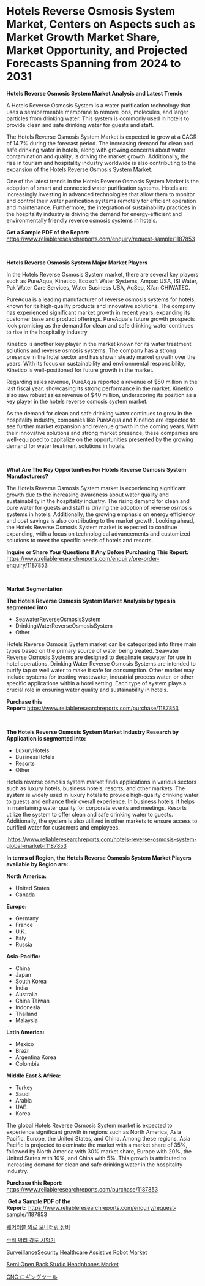 <p><h1>Hotels Reverse Osmosis System Market, Centers on Aspects such as Market Growth Market Share, Market Opportunity, and Projected Forecasts Spanning from 2024 to 2031</h1></p><p><strong>Hotels Reverse Osmosis System Market Analysis and Latest Trends</strong></p>
<p><p>A Hotels Reverse Osmosis System is a water purification technology that uses a semipermeable membrane to remove ions, molecules, and larger particles from drinking water. This system is commonly used in hotels to provide clean and safe drinking water for guests and staff.</p><p>The Hotels Reverse Osmosis System Market is expected to grow at a CAGR of 14.7% during the forecast period. The increasing demand for clean and safe drinking water in hotels, along with growing concerns about water contamination and quality, is driving the market growth. Additionally, the rise in tourism and hospitality industry worldwide is also contributing to the expansion of the Hotels Reverse Osmosis System Market.</p><p>One of the latest trends in the Hotels Reverse Osmosis System Market is the adoption of smart and connected water purification systems. Hotels are increasingly investing in advanced technologies that allow them to monitor and control their water purification systems remotely for efficient operation and maintenance. Furthermore, the integration of sustainability practices in the hospitality industry is driving the demand for energy-efficient and environmentally friendly reverse osmosis systems in hotels.</p></p>
<p><strong>Get a Sample PDF of the Report:&nbsp;</strong> <a href="https://www.reliableresearchreports.com/enquiry/request-sample/1187853">https://www.reliableresearchreports.com/enquiry/request-sample/1187853</a></p>
<p>&nbsp;</p>
<p><strong>Hotels Reverse Osmosis System Major Market Players</strong></p>
<p><p>In the Hotels Reverse Osmosis System market, there are several key players such as PureAqua, Kinetico, Ecosoft Water Systems, Ampac USA, ISI Water, Pak Water Care Services, Water Business USA, AqSep, Xi’an CHIWATEC. </p><p>PureAqua is a leading manufacturer of reverse osmosis systems for hotels, known for its high-quality products and innovative solutions. The company has experienced significant market growth in recent years, expanding its customer base and product offerings. PureAqua's future growth prospects look promising as the demand for clean and safe drinking water continues to rise in the hospitality industry.</p><p>Kinetico is another key player in the market known for its water treatment solutions and reverse osmosis systems. The company has a strong presence in the hotel sector and has shown steady market growth over the years. With its focus on sustainability and environmental responsibility, Kinetico is well-positioned for future growth in the market.</p><p>Regarding sales revenue, PureAqua reported a revenue of $50 million in the last fiscal year, showcasing its strong performance in the market. Kinetico also saw robust sales revenue of $40 million, underscoring its position as a key player in the hotels reverse osmosis system market.</p><p>As the demand for clean and safe drinking water continues to grow in the hospitality industry, companies like PureAqua and Kinetico are expected to see further market expansion and revenue growth in the coming years. With their innovative solutions and strong market presence, these companies are well-equipped to capitalize on the opportunities presented by the growing demand for water treatment solutions in hotels.</p></p>
<p>&nbsp;</p>
<p><strong>What Are The Key Opportunities For Hotels Reverse Osmosis System Manufacturers?</strong></p>
<p><p>The Hotels Reverse Osmosis System market is experiencing significant growth due to the increasing awareness about water quality and sustainability in the hospitality industry. The rising demand for clean and pure water for guests and staff is driving the adoption of reverse osmosis systems in hotels. Additionally, the growing emphasis on energy efficiency and cost savings is also contributing to the market growth. Looking ahead, the Hotels Reverse Osmosis System market is expected to continue expanding, with a focus on technological advancements and customized solutions to meet the specific needs of hotels and resorts.</p></p>
<p><strong>Inquire or Share Your Questions If Any Before Purchasing This Report:</strong> <a href="https://www.reliableresearchreports.com/enquiry/pre-order-enquiry/1187853">https://www.reliableresearchreports.com/enquiry/pre-order-enquiry/1187853</a></p>
<p>&nbsp;</p>
<p><strong>Market Segmentation</strong></p>
<p><strong>The Hotels Reverse Osmosis System Market Analysis by types is segmented into:</strong></p>
<p><ul><li>SeawaterReverseOsmosisSystem</li><li>DrinkingWaterReverseOsmosisSystem</li><li>Other</li></ul></p>
<p><p>Hotels Reverse Osmosis System market can be categorized into three main types based on the primary source of water being treated. Seawater Reverse Osmosis Systems are designed to desalinate seawater for use in hotel operations. Drinking Water Reverse Osmosis Systems are intended to purify tap or well water to make it safe for consumption. Other market may include systems for treating wastewater, industrial process water, or other specific applications within a hotel setting. Each type of system plays a crucial role in ensuring water quality and sustainability in hotels.</p></p>
<p><strong>Purchase this Report:&nbsp;</strong><a href="https://www.reliableresearchreports.com/purchase/1187853">https://www.reliableresearchreports.com/purchase/1187853</a></p>
<p>&nbsp;</p>
<p><strong>The Hotels Reverse Osmosis System Market Industry Research by Application is segmented into:</strong></p>
<p><ul><li>LuxuryHotels</li><li>BusinessHotels</li><li>Resorts</li><li>Other</li></ul></p>
<p><p>Hotels reverse osmosis system market finds applications in various sectors such as luxury hotels, business hotels, resorts, and other markets. The system is widely used in luxury hotels to provide high-quality drinking water to guests and enhance their overall experience. In business hotels, it helps in maintaining water quality for corporate events and meetings. Resorts utilize the system to offer clean and safe drinking water to guests. Additionally, the system is also utilized in other markets to ensure access to purified water for customers and employees.</p></p>
<p><a href="https://www.reliableresearchreports.com/hotels-reverse-osmosis-system-global-market-r1187853">&nbsp;https://www.reliableresearchreports.com/hotels-reverse-osmosis-system-global-market-r1187853</a></p>
<p><strong>In terms of Region, the Hotels Reverse Osmosis System Market Players available by Region are:</strong></p>
<p>
    <p> <strong> North America: </strong>
        <ul>
            <li>United States</li>
            <li>Canada</li>
        </ul>
        </p> 
    <p> <strong> Europe: </strong>
        <ul>
            <li>Germany</li>
            <li>France</li>
            <li>U.K.</li>
            <li>Italy</li>
            <li>Russia</li>
        </ul>
        </p> 
    <p> <strong> Asia-Pacific: </strong>
        <ul>
            <li>China</li>
            <li>Japan</li>
            <li>South Korea</li>
            <li>India</li>
            <li>Australia</li>
            <li>China Taiwan</li>
            <li>Indonesia</li>
            <li>Thailand</li>
            <li>Malaysia</li>
        </ul>
        </p> 
    <p> <strong> Latin America: </strong>
        <ul>
            <li>Mexico</li>
            <li>Brazil</li>
            <li>Argentina Korea</li>
            <li>Colombia</li>
        </ul>
        </p> 
    <p> <strong> Middle East & Africa: </strong>
        <ul>
            <li>Turkey</li>
            <li>Saudi</li>
            <li>Arabia</li>
            <li>UAE</li>
            <li>Korea</li>
        </ul>
    </p>
    </p>
<p><p>The global Hotels Reverse Osmosis System market is expected to experience significant growth in regions such as North America, Asia Pacific, Europe, the United States, and China. Among these regions, Asia Pacific is projected to dominate the market with a market share of 35%, followed by North America with 30% market share, Europe with 20%, the United States with 10%, and China with 5%. This growth is attributed to increasing demand for clean and safe drinking water in the hospitality industry.</p></p>
<p><strong>Purchase this Report: </strong><a href="https://www.reliableresearchreports.com/purchase/1187853">https://www.reliableresearchreports.com/purchase/1187853</a></p>
<p>&nbsp;<strong>Get a Sample PDF of the Report:&nbsp;&nbsp;</strong><a href="https://www.reliableresearchreports.com/enquiry/request-sample/1187853">https://www.reliableresearchreports.com/enquiry/request-sample/1187853</a></p>
<p><strong></strong></p>
<p><p><a href="https://github.com/valroy852/Market-Research-Report-List-1/blob/main/7210365126051.md">웨어러블 의료 모니터링 장비</a></p><p><a href="https://medium.com/@dandier2003/%EC%88%98%EC%A7%81-%ED%8F%B4-%ED%9E%98-%EA%B2%80%EC%82%AC%EA%B8%B0-%EC%8B%9C%EC%9E%A5-%EA%B7%9C%EB%AA%A8%EC%97%90-%EB%8C%80%ED%95%9C-%ED%86%B5%EC%B0%B0%EC%9D%80-2024%EB%85%84%EB%B6%80%ED%84%B0-2031%EB%85%84%EA%B9%8C%EC%A7%80-%EC%9D%98-cagr%EB%A1%9C-%ED%99%95%EC%9E%A5%EB%90%98%EA%B3%A0-%EC%9E%88%EC%8A%B5%EB%8B%88%EB%8B%A4-bc19acdcd553">수직 박리 강도 시험기</a></p><p><a href="https://github.com/susanjprice2023/Market-Research-Report-List-1/blob/main/surveillancesecurity-healthcare-assistive-robot-market.md">SurveillanceSecurity Healthcare Assistive Robot Market</a></p><p><a href="https://github.com/nancykennedykellievqfqt2/Market-Research-Report-List-3/blob/main/semi-open-back-studio-headphones-market.md">Semi Open Back Studio Headphones Market</a></p><p><a href="https://github.com/RaeJenkins1952/Market-Research-Report-List-1/blob/main/7450126118616.md">CNC ロギングツール</a></p></p>